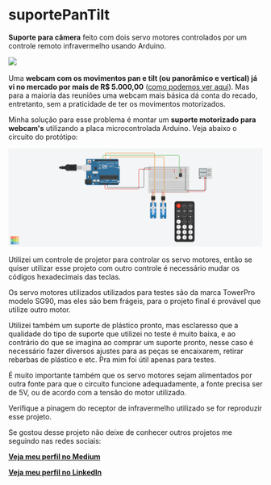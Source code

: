 # suportePanTilt
**Suporte para câmera** feito com dois servo motores controlados por um controle remoto infravermelho usando Arduino.

![](https://github.com/fabioTowers/suportePanTilt/blob/main/teste_suporte_pt.gif)

Uma **webcam com os movimentos pan e tilt (ou panorâmico e vertical) já vi no mercado por mais de R$ 5.000,00** ([como podemos ver aqui](https://www.timix.com.br/logitech/960-001184.html?gclid=EAIaIQobChMIk6uBhPud7QIVCgWRCh1cbwDIEAQYASABEgLHzvD_BwE)). Mas para a maioria das reuniões uma webcam mais básica dá conta do recado, entretanto, sem a praticidade de ter os movimentos motorizados.

Minha solução para esse problema é montar um **suporte motorizado para webcam's** utilizando a placa microcontrolada Arduino. Veja abaixo o circuito do protótipo:

![](https://github.com/fabioTowers/suportePanTilt/blob/main/Stunning%20Amur-Wluff.png)

Utilizei um controle de projetor para controlar os servo motores, então se quiser utilizar esse projeto com outro controle é necessário mudar os códigos hexadecimais das teclas.

Os servo motores utilizados utilizados para testes são da marca TowerPro modelo SG90, mas eles são bem frágeis, para o projeto final é provável que utilize outro motor.

Utilizei também um suporte de plástico pronto, mas esclaresso que a qualidade do tipo de suporte que utilizei no teste é muito baixa, e ao contrário do que se imagina ao comprar um suporte pronto, nesse caso é necessário fazer diversos ajustes para as peças se encaixarem, retirar rebarbas de plástico e etc. Pra mim foi útil apenas para testes.

É muito importante também que os servo motores sejam alimentados por outra fonte para que o circuito funcione adequadamente, a fonte precisa ser de 5V, ou de acordo com a tensão do motor utilizado.

Verifique a pinagem do receptor de infravermelho utilizado se for reproduzir esse projeto.

Se gostou desse projeto não deixe de conhecer outros projetos me seguindo nas redes sociais:

[**Veja meu perfil no Medium**](https://medium.com/@fabiomendes_95615)

[**Veja meu perfil no LinkedIn**](https://www.linkedin.com/in/fabio-mendes-35743b128)
